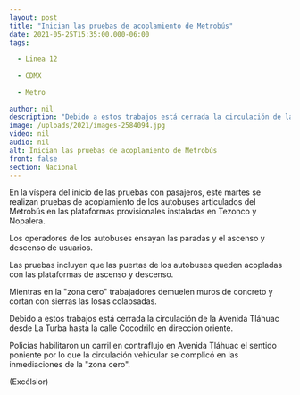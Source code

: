 ```yaml
---
layout: post
title: "Inician las pruebas de acoplamiento de Metrobús"
date: 2021-05-25T15:35:00.000-06:00
tags:
  
  - Linea 12
  
  - CDMX
  
  - Metro
  
author: nil
description: "Debido a estos trabajos está cerrada la circulación de la Avenida Tláhuac desde La Turba hasta la calle Cocodrilo en dirección oriente"
image: /uploads/2021/images-2584094.jpg
video: nil
audio: nil
alt: Inician las pruebas de acoplamiento de Metrobús
front: false
section: Nacional
---
```


En la víspera del inicio de las pruebas con pasajeros, este martes se realizan pruebas de acoplamiento de los autobuses articulados del Metrobús en las plataformas provisionales instaladas en Tezonco y Nopalera.

Los operadores de los autobuses ensayan las paradas y el ascenso y descenso de usuarios.

Las pruebas incluyen que las puertas de los autobuses queden acopladas con las plataformas de ascenso y descenso.

Mientras en la "zona cero" trabajadores demuelen muros de concreto y cortan con sierras las losas colapsadas.

Debido a estos trabajos está cerrada la circulación de la Avenida Tláhuac desde La Turba hasta la calle Cocodrilo en dirección oriente.

Policías habilitaron un carril en contraflujo en Avenida Tláhuac el sentido poniente por lo que la circulación vehicular se complicó en las inmediaciones de la "zona cero".

(Excélsior)